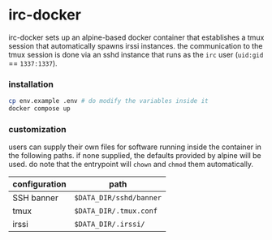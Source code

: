 # irc-docker
irc-docker sets up an alpine-based docker container that establishes a tmux
session that automatically spawns irssi instances. the communication to the
tmux session is done via an sshd instance that runs as the `irc` user
(`uid:gid` == `1337:1337`).

### installation
```sh
cp env.example .env # do modify the variables inside it
docker compose up
```

### customization
users can supply their own files for software running inside the container in
the following paths. if none supplied, the defaults provided by alpine will be
used. do note that the entrypoint will `chown` and `chmod` them automatically.


| configuration | path                    |
|---------------|-------------------------|
| SSH banner    | `$DATA_DIR/sshd/banner` |
| tmux          | `$DATA_DIR/.tmux.conf`  |
| irssi         | `$DATA_DIR/.irssi/`     |
